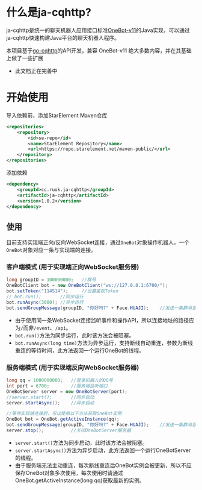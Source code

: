 # 什么是ja-cqhttp?

ja-cqhttp是统一的聊天机器人应用接口标准[OneBot-v11](https://11.onebot.dev/)的Java实现，可以通过ja-cqhttp快速构建Java平台的聊天机器人程序。

本项目基于[go-cqhttp](https://github.com/Mrs4s/go-cqhttp)的API开发，兼容 OneBot-v11 绝大多数内容，并在其基础上做了一些扩展

 - 此文档正在完善中

# 开始使用
导入依赖前，添加StarElement Maven仓库
```xml
<repositories>
    <repository>
        <id>se-repo</id>
        <name>StarElement Repository</name>
        <url>https://repo.starelement.net/maven-public/</url>
    </repository>
</repositories>
```
添加依赖
```xml
<dependency>
    <groupId>cc.ruok.ja-cqhttp</groupId>
    <artifactId>ja-cqhttp</artifactId>
    <version>1.0.2</version>
</dependency>
```

## 使用

目前支持实现端正向/反向WebSocket连接，通过`OneBot`对象操作机器人，一个`OneBot`对象对应一条与实现端的连接。

### 客户端模式 (用于实现端正向WebSocket服务器)

```java
long groupID = 100000000;   //群号
OneBotClient bot = new OneBotClient("ws://127.0.0.1:6700/");
bot.setToken("114514");     //设置鉴权Token
// bot.run();       //同步运行
bot.runAsync(3000); //异步运行
bot.sendGroupMessage(groupID, "你好吗?" + Face.HUAJI);    //发送一条群消息
```

- 由于使用同一条WebSocket连接监听事件和操作API，所以连接地址的路径应为`/`而非`/event`、`/api`。
- `bot.run()`方法为同步运行，此时该方法会被阻塞。
- `bot.runAsync(long time)`方法为异步运行，支持断线自动重连，参数为断线重连的等待时间，此方法返回一个运行OneBot的线程。

### 服务端模式 (用于实现端反向WebSocket服务器)

```java
long qq = 1000000000;   //登录机器人的QQ号
int port = 6700;        //服务端监听端口
OneBotServer server = new OneBotServer(port);
//server.start();       //同步启动
server.startAsync();    //异步启动

//等待实现端连接后，可以使用以下方法获取OneBot实例
OneBot bot = OneBot.getActiveInstance(qq);
bot.sendGroupMessage(groupID, "你好吗?" + Face.HUAJI);    //发送一条群消息
server.stop();          //关闭OneBotServer服务器
```

- `server.start()`方法为同步启动，此时该方法会被阻塞。
- `server.startAsync()`方法为异步启动，此方法返回一个运行OneBotServer的线程。
- 由于服务端无法主动重连，每次断线重连后OneBot实例会被更新，所以不应保存OneBot对象多次使用，每次使用时请通过OneBot.getActiveInstance(long qq)获取最新的实例。

